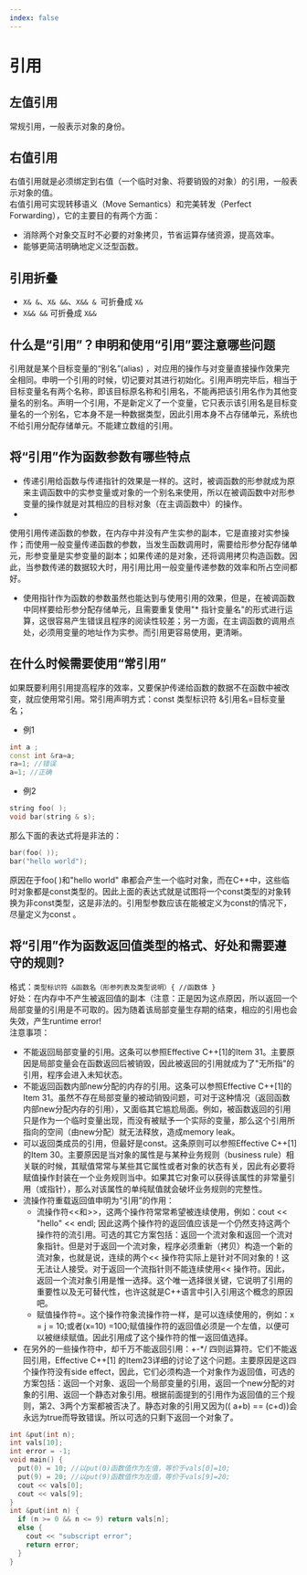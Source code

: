 ```yaml
---
index: false
---
```


# 引用

## 左值引用

常规引用，一般表示对象的身份。

## 右值引用

右值引用就是必须绑定到右值（一个临时对象、将要销毁的对象）的引用，一般表示对象的值。  
右值引用可实现转移语义（Move Semantics）和完美转发（Perfect Forwarding），它的主要目的有两个方面：
* 消除两个对象交互时不必要的对象拷贝，节省运算存储资源，提高效率。
* 能够更简洁明确地定义泛型函数。

## 引用折叠

* `X& &`、`X& &&`、`X&& & `可折叠成 `X&`
* `X&& &&` 可折叠成 `X&&`

## 什么是“引用”？申明和使用“引用”要注意哪些问题

引用就是某个目标变量的“别名”(alias)
，对应用的操作与对变量直接操作效果完全相同。申明一个引用的时候，切记要对其进行初始化。引用声明完毕后，相当于目标变量名有两个名称，即该目标原名称和引用名，不能再把该引用名作为其他变量名的别名。声明一个引用，不是新定义了一个变量，它只表示该引用名是目标变量名的一个别名，它本身不是一种数据类型，因此引用本身不占存储单元，系统也不给引用分配存储单元。不能建立数组的引用。

## 将“引用”作为函数参数有哪些特点

* 传递引用给函数与传递指针的效果是一样的。这时，被调函数的形参就成为原来主调函数中的实参变量或对象的一个别名来使用，所以在被调函数中对形参变量的操作就是对其相应的目标对象（在主调函数中）的操作。
*
使用引用传递函数的参数，在内存中并没有产生实参的副本，它是直接对实参操作；而使用一般变量传递函数的参数，当发生函数调用时，需要给形参分配存储单元，形参变量是实参变量的副本；如果传递的是对象，还将调用拷贝构造函数。因此，当参数传递的数据较大时，用引用比用一般变量传递参数的效率和所占空间都好。
* 使用指针作为函数的参数虽然也能达到与使用引用的效果，但是，在被调函数中同样要给形参分配存储单元，且需要重复使用"*
  指针变量名"的形式进行运算，这很容易产生错误且程序的阅读性较差；另一方面，在主调函数的调用点处，必须用变量的地址作为实参。而引用更容易使用，更清晰。

## 在什么时候需要使用“常引用”

如果既要利用引用提高程序的效率，又要保护传递给函数的数据不在函数中被改变，就应使用常引用。常引用声明方式：const 类型标识符
&引用名=目标变量名；
* 例1
```cpp
int a ;
const int &ra=a;
ra=1; //错误
a=1; //正确
```
* 例2
```cpp
string foo( );
void bar(string & s);
```
那么下面的表达式将是非法的：
```cpp
bar(foo( ));
bar("hello world");
```
原因在于foo( )和"hello world"
串都会产生一个临时对象，而在C++中，这些临时对象都是const类型的。因此上面的表达式就是试图将一个const类型的对象转换为非const类型，这是非法的。引用型参数应该在能被定义为const的情况下，尽量定义为const
。

## 将“引用”作为函数返回值类型的格式、好处和需要遵守的规则?

格式：`类型标识符 &函数名（形参列表及类型说明）{ //函数体 }`  
好处：在内存中不产生被返回值的副本（注意：正是因为这点原因，所以返回一个局部变量的引用是不可取的。因为随着该局部变量生存期的结束，相应的引用也会失效，产生runtime
error!  
注意事项：

* 不能返回局部变量的引用。这条可以参照Effective C++[1]的Item
  31。主要原因是局部变量会在函数返回后被销毁，因此被返回的引用就成为了"无所指"的引用，程序会进入未知状态。
* 不能返回函数内部new分配的内存的引用。这条可以参照Effective C++[1]的Item
  31。虽然不存在局部变量的被动销毁问题，可对于这种情况（返回函数内部new分配内存的引用），又面临其它尴尬局面。例如，被函数返回的引用只是作为一个临时变量出现，而没有被赋予一个实际的变量，那么这个引用所指向的空间（由new分配）就无法释放，造成memory
  leak。
* 可以返回类成员的引用，但最好是const。这条原则可以参照Effective C++[1]的Item 30。主要原因是当对象的属性是与某种业务规则（business
  rule）相关联的时候，其赋值常常与某些其它属性或者对象的状态有关，因此有必要将赋值操作封装在一个业务规则当中。如果其它对象可以获得该属性的非常量引用（或指针），那么对该属性的单纯赋值就会破坏业务规则的完整性。
* 流操作符重载返回值申明为“引用”的作用：
    * 流操作符<<和>>，这两个操作符常常希望被连续使用，例如：cout << "hello" << endl;
      因此这两个操作符的返回值应该是一个仍然支持这两个操作符的流引用。可选的其它方案包括：返回一个流对象和返回一个流对象指针。但是对于返回一个流对象，程序必须重新（拷贝）构造一个新的流对象，也就是说，连续的两个<<
      操作符实际上是针对不同对象的！这无法让人接受。对于返回一个流指针则不能连续使用<<
      操作符。因此，返回一个流对象引用是惟一选择。这个唯一选择很关键，它说明了引用的重要性以及无可替代性，也许这就是C++语言中引入引用这个概念的原因吧。
    * 赋值操作符=。这个操作符象流操作符一样，是可以连续使用的，例如：x = j = 10;或者(x=10)
      =100;赋值操作符的返回值必须是一个左值，以便可以被继续赋值。因此引用成了这个操作符的惟一返回值选择。
* 在另外的一些操作符中，却千万不能返回引用：+-*/ 四则运算符。它们不能返回引用，Effective C++[1]
  的Item23详细的讨论了这个问题。主要原因是这四个操作符没有side
  effect，因此，它们必须构造一个对象作为返回值，可选的方案包括：返回一个对象、返回一个局部变量的引用，返回一个new分配的对象的引用、返回一个静态对象引用。根据前面提到的引用作为返回值的三个规则，第2、3两个方案都被否决了。静态对象的引用又因为((
  a+b) == (c+d))会永远为true而导致错误。所以可选的只剩下返回一个对象了。

```cpp
int &put(int n);
int vals[10];
int error = -1;
void main() {
  put(0) = 10; //以put(0)函数值作为左值，等价于vals[0]=10;
  put(9) = 20; //以put(9)函数值作为左值，等价于vals[9]=20;
  cout << vals[0];
  cout << vals[9];
}
int &put(int n) {
  if (n >= 0 && n <= 9) return vals[n];
  else {
    cout << "subscript error";
    return error;
  }
}
```
